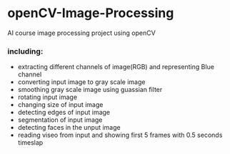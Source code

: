 # openCV-Image-Processing
AI course image processing project using openCV

### including:
* extracting different channels of image(RGB) and representing Blue channel
* converting input image to gray scale image
* smoothing gray scale image using guassian filter
* rotating input image 
* changing size of input image 
* detecting edges of input image
* segmentation of input image
* detecting faces in the unput image
* reading viseo from input and showing first 5 frames with 0.5 seconds timeslap
